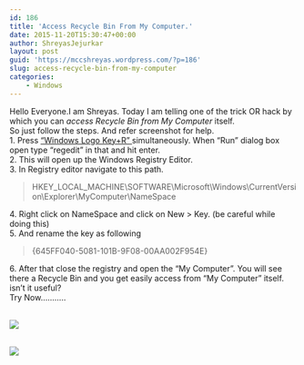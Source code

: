 ```yaml
---
id: 186
title: 'Access Recycle Bin From My Computer.'
date: 2015-11-20T15:30:47+00:00
author: ShreyasJejurkar
layout: post
guid: 'https://mccshreyas.wordpress.com/?p=186'
slug: access-recycle-bin-from-my-computer
categories:
    - Windows
---
```


Hello Everyone.I am Shreyas. Today I am telling one of the trick OR hack by which you can *access Recycle Bin from My Computer* itself.  
So just follow the steps. And refer screenshot for help.  
1\. Press <u>“Windows Logo Key+R” </u>simultaneously. When “Run” dialog box open type “regedit” in that and hit enter.  
2\. This will open up the Windows Registry Editor.  
3\. In Registry editor navigate to this path.

> HKEY\_LOCAL\_MACHINE\\SOFTWARE\\Microsoft\\Windows\\CurrentVersion\\Explorer\\MyComputer\\NameSpace

4\. Right click on NameSpace and click on New &gt; Key. (be careful while doing this)  
5\. And rename the key as following

> {645FF040-5081-101B-9F08-00AA002F954E}

6\. After that close the registry and open the “My Computer”. You will see there a Recycle Bin and you get easily access from “My Computer” itself.  
isn’t it useful?  
Try Now………..

[  
 ![](http://mccshreyas.files.wordpress.com/2015/11/savedpicture-20151120205655.png?w=700)  ](http://mccshreyas.files.wordpress.com/2015/11/savedpicture-20151120205655.png)

[  
 ![](http://mccshreyas.files.wordpress.com/2015/11/savedpicture-2015112021755.jpg?w=700)  ](http://mccshreyas.files.wordpress.com/2015/11/savedpicture-2015112021755.jpg)